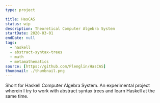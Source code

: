 ```yaml
---
type: project

title: HasCAS
status: wip
description: Theoretical Computer Algebra System
startDate: 2020-03-01
endDate: null
tags:
  - haskell
  - abstract-syntax-trees
  - math
  - metamathematics
source: [https://github.com/Plenglin/HasCAS]
thumbnail: ./thumbnail.png
---
```


Short for Haskell Computer Algebra System. An experimental project wherein I try to work with abstract syntax trees and learn Haskell at the same time.
